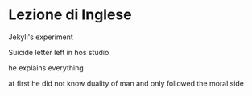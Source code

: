 # Lezione di Inglese


Jekyll's experiment

Suicide letter left in hos studio

he explains everything


at first he did not know duality of man and only followed the moral side
<!--stackedit_data:
eyJoaXN0b3J5IjpbMTU5NTgyNTUwM119
-->